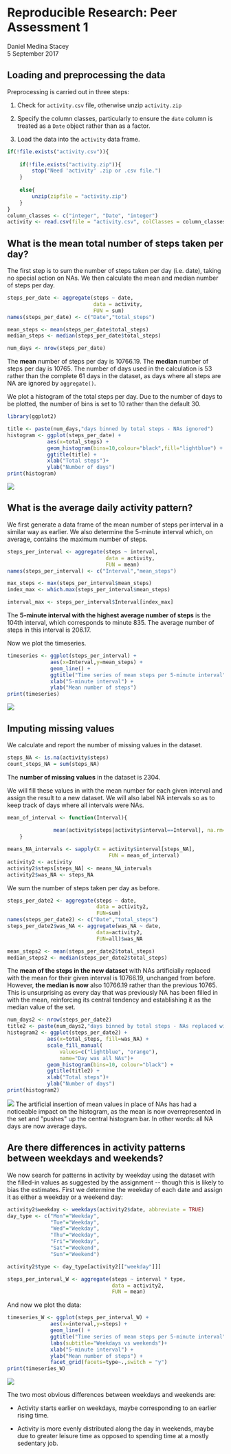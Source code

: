 # Reproducible Research: Peer Assessment 1
Daniel Medina Stacey  
5 September 2017  


## Loading and preprocessing the data

Preprocessing is carried out in three steps:

1. Check for `activity.csv` file, otherwise unzip `activity.zip`

2. Specify the column classes, particularly to ensure the `date` column is 
treated as a `Date` object rather than as a factor.

3. Load the data into the `activity` data frame.


```r
if(!file.exists("activity.csv")){
    
    if(!file.exists("activity.zip")){
        stop("Need 'activity' .zip or .csv file.")
    }
    
    else{
        unzip(zipfile = "activity.zip")
    }
}
column_classes <- c("integer", "Date", "integer") 
activity <- read.csv(file = "activity.csv", colClasses = column_classes )
```


## What is the mean total number of steps taken per day?

The first step is to sum the number of steps taken per day (i.e. date), taking
no special action on NAs. We then calculate the mean and median number of steps
per day.


```r
steps_per_date <- aggregate(steps ~ date,
                            data = activity,
                            FUN = sum)
names(steps_per_date) <- c("Date","total_steps")

mean_steps <- mean(steps_per_date$total_steps)
median_steps <- median(steps_per_date$total_steps)

num_days <- nrow(steps_per_date)
```

The **mean** number of steps per day is 10766.19. The 
**median** number of steps per day is 10765. The number of days used 
in the calculation is 53 rather than the complete 
61 days in the dataset, as days where all steps 
are NA are ignored by `aggregate()`.

We plot a histogram of the total steps per day. Due to the number of days to be 
plotted, the number of bins is set to 10 rather than the default 30.


```r
library(ggplot2)

title <- paste(num_days,"days binned by total steps - NAs ignored")
histogram <- ggplot(steps_per_date) +
             aes(x=total_steps) +
             geom_histogram(bins=10,colour="black",fill="lightblue") +
             ggtitle(title) +
             xlab("Total steps")+
             ylab("Number of days")
print(histogram)
```

![](PA1_template_files/figure-html/histogram-1.png)<!-- -->

## What is the average daily activity pattern?

We first generate a data frame of the mean number of steps per interval in a
similar way as earlier. We also determine the 5-minute interval which, on 
average, contains the maximum number of steps.


```r
steps_per_interval <- aggregate(steps ~ interval,
                                data = activity,
                                FUN = mean)
names(steps_per_interval) <- c("Interval","mean_steps")

max_steps <- max(steps_per_interval$mean_steps)
index_max <- which.max(steps_per_interval$mean_steps)

interval_max <- steps_per_interval$Interval[index_max]
```

The **5-minute interval with the highest average number of steps** is the 
104th interval, which corresponds to minute 835. The 
average number of steps in this interval is 206.17.

Now we plot the timeseries.


```r
timeseries <- ggplot(steps_per_interval) + 
              aes(x=Interval,y=mean_steps) + 
              geom_line() +
              ggtitle("Time series of mean steps per 5-minute interval") +
              xlab("5-minute interval") +
              ylab("Mean number of steps")
print(timeseries)
```

![](PA1_template_files/figure-html/timeseries-1.png)<!-- -->


## Imputing missing values

We calculate and report the number of missing values in the dataset.

```r
steps_NA <- is.na(activity$steps)
count_steps_NA = sum(steps_NA)
```

The **number of missing values** in the dataset is 2304. 

We will fill these values in with the mean number for each given interval and 
assign the result to a new dataset. We will also label NA intervals so as to 
keep track of days where all intervals were NAs.


```r
mean_of_interval <- function(Interval){
    
               mean(activity$steps[activity$interval==Interval], na.rm=TRUE)
    }

means_NA_intervals <- sapply(X = activity$interval[steps_NA], 
                                 FUN = mean_of_interval)
activity2 <- activity
activity2$steps[steps_NA] <- means_NA_intervals
activity2$was_NA <- steps_NA
```

We sum the number of steps taken per day as before.


```r
steps_per_date2 <- aggregate(steps ~ date,
                             data = activity2,
                             FUN=sum)
names(steps_per_date2) <- c("Date","total_steps")
steps_per_date2$was_NA <- aggregate(was_NA ~ date,
                             data=activity2,
                             FUN=all)$was_NA

mean_steps2 <- mean(steps_per_date2$total_steps)
median_steps2 <- median(steps_per_date2$total_steps)
```
The **mean of the steps in the new dataset** with NAs artificially replaced with
the mean for their given interval is 10766.19, unchanged 
from before. 
However, **the median is now** also 10766.19 rather 
than the previous 10765. This is unsurprising as every day that was 
previously NA has been filled in with the mean, reinforcing its central tendency
and establishing it as the median value of the set.

```r
num_days2 <- nrow(steps_per_date2)
title2 <- paste(num_days2,"days binned by total steps - NAs replaced with mean")
histogram2 <- ggplot(steps_per_date2) +
             aes(x=total_steps, fill=was_NA) +
             scale_fill_manual(
                 values=c("lightblue", "orange"), 
                 name="Day was all NAs")+
             geom_histogram(bins=10, colour="black") +
             ggtitle(title2) +
             xlab("Total steps")+
             ylab("Number of days")
print(histogram2)
```

![](PA1_template_files/figure-html/fill_missing_histogram-1.png)<!-- -->
The artificial insertion of mean values in place of NAs has had a noticeable
impact on the histogram, as the mean is now overrepresented in the set and 
"pushes" up the central histogram bar. In other words: all NA days are now
average days.

## Are there differences in activity patterns between weekdays and weekends?

We now search for patterns in activity by weekday using the dataset with the
filled-in values as suggested by the assignment -- though this is likely to bias
the estimates. First we determine the weekday of each date and assign it as 
either a weekday or a weekend day:

```r
activity2$weekday <- weekdays(activity2$date, abbreviate = TRUE)
day_type <- c("Mon"="Weekday",
              "Tue"="Weekday",
              "Wed"="Weekday",
              "Thu"="Weekday",
              "Fri"="Weekday",
              "Sat"="Weekend",
              "Sun"="Weekend")

activity2$type <- day_type[activity2[["weekday"]]]

steps_per_interval_W <- aggregate(steps ~ interval * type,
                                  data = activity2,
                                  FUN = mean)
```
And now we plot the data:

```r
timeseries_W <- ggplot(steps_per_interval_W) + 
              aes(x=interval,y=steps) + 
              geom_line() +
              ggtitle("Time series of mean steps per 5-minute interval") +
              labs(subtitle="Weekdays vs weekends")+
              xlab("5-minute interval") +
              ylab("Mean number of steps") +
              facet_grid(facets=type~.,switch = "y")
print(timeseries_W)
```

![](PA1_template_files/figure-html/timeseries_weekdays-1.png)<!-- -->

The two most obvious differences between weekdays and weekends are:

* Activity starts earlier on weekdays, maybe corresponding to an earlier
rising time.

* Activity is more evenly distributed along the day in weekends, maybe due to
greater leisure time as opposed to spending time at a mostly sedentary job.
